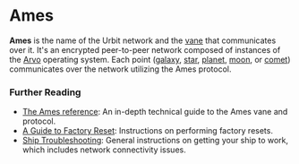 # Ames

**Ames** is the name of the Urbit network and the [vane](vane) that communicates over it. It's an encrypted peer-to-peer network composed of instances of the [Arvo](arvo) operating system. Each point ([galaxy](galaxy), [star](star), [planet](planet), [moon](moon), or [comet](comet)) communicates over the network utilizing the Ames protocol.

### Further Reading

- [The Ames reference](../system/kernel/ames): An in-depth technical guide to the Ames vane and protocol.
- [A Guide to Factory Reset](https://urbit.org/using/id/guide-to-resets): Instructions on performing factory resets.
- [Ship Troubleshooting](https://urbit.org/using/os/ship-troubleshooting): General instructions on getting your ship to work, which includes network connectivity issues.
